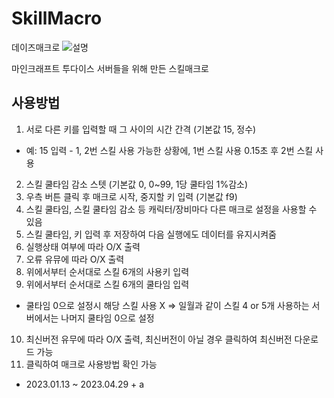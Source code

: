 # SkillMacro
데이즈매크로
![설명](https://user-images.githubusercontent.com/57057173/227768359-e884f5aa-3dd7-4f71-9392-fab0631adbe7.png)

마인크래프트 투다이스 서버들을 위해 만든 스킬매크로

## 사용방법
1. 서로 다른 키를 입력할 때 그 사이의 시간 간격 (기본값 15, 정수)
* 예: 15 입력 - 1, 2번 스킬 사용 가능한 상황에, 1번 스킬 사용 0.15초 후 2번 스킬 사용
2. 스킬 쿨타임 감소 스텟 (기본값 0, 0~99, 1당 쿨타임 1%감소)
3. 우측 버튼 클릭 후 매크로 시작, 중지할 키 입력 (기본값 f9)
4. 스킬 쿨타임, 스킬 쿨타임 감소 등 캐릭터/장비마다 다른 매크로 설정을 사용할 수 있음
5. 스킬 쿨타임, 키 입력 후 저장하여 다음 실행에도 데이터를 유지시켜줌
6. 실행상태 여부에 따라 O/X 출력
7. 오류 유뮤에 따라 O/X 출력
8. 위에서부터 순서대로 스킬 6개의 사용키 입력
9. 위에서부터 순서대로 스킬 6개의 쿨타임 입력
* 쿨타임 0으로 설정시 해당 스킬 사용 X => 일월과 같이 스킬 4 or 5개 사용하는 서버에서는 나머지 쿨타임 0으로 설정
10. 최신버전 유무에 따라 O/X 출력, 최신버전이 아닐 경우 클릭하여 최신버전 다운로드 가능
11. 클릭하여 매크로 사용방법 확인 가능

- 2023.01.13 ~ 2023.04.29 + a
